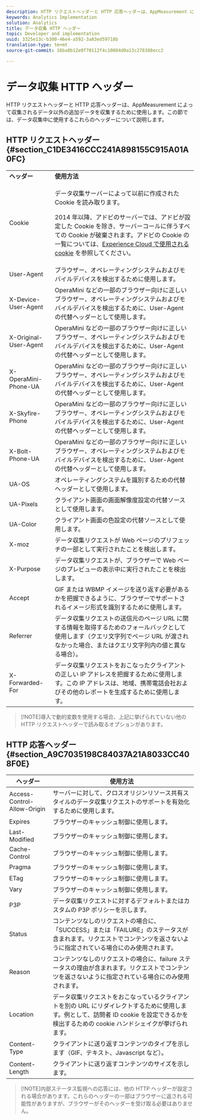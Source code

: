 ```yaml
---
description: HTTP リクエストヘッダーと HTTP 応答ヘッダーは、AppMeasurement によって収集されるデータ以外の追加データを収集するために使用します。この節では、データ収集中に使用するこれらのヘッダーについて説明します。
keywords: Analytics Implementation
solution: Analytics
title: データ収集 HTTP ヘッダー
topic: Developer and implementation
uuid: 3325e13c-b300-46e4-a592-3a83ed59718b
translation-type: tm+mt
source-git-commit: 16ba0b12e0f70112f4c10804d0a13c278388ecc2

---
```



# データ収集 HTTP ヘッダー

HTTP リクエストヘッダーと HTTP 応答ヘッダーは、AppMeasurement によって収集されるデータ以外の追加データを収集するために使用します。この節では、データ収集中に使用するこれらのヘッダーについて説明します。

## HTTP リクエストヘッダー {#section_C1DE3416CCC241A898155C915A01A0FC}

<table id="table_84D1F4B54ABE4423A2EBE840C49D3876"> 
 <tbody> 
  <tr> 
   <td> <b>ヘッダー</b> </td> 
   <td> <b>使用方法</b> </td> 
  </tr> 
  <tr> 
   <td> Cookie </td> 
   <td> <p>データ収集サーバーによって以前に作成された Cookie を読み取ります。 </p> <p> 2014 年以降、アドビのサーバーでは、アドビが設定した Cookie を除き、サーバーコールに伴うすべての Cookie が破棄されます。アドビの Cookie の一覧については、<a href="https://marketing.adobe.com/resources/help/en_US/whitepapers/cookies/">Experience Cloud で使用される cookie</a> を参照してください。 </p> </td> 
  </tr> 
  <tr> 
   <td> User-Agent </td> 
   <td> ブラウザー、オペレーティングシステムおよびモバイルデバイスを検出するために使用します。 </td> 
  </tr> 
  <tr> 
   <td> X-Device-User-Agent </td> 
   <td> OperaMini などの一部のブラウザー向けに正しいブラウザー、オペレーティングシステムおよびモバイルデバイスを検出するために、User-Agent の代替ヘッダーとして使用します。 </td> 
  </tr> 
  <tr> 
   <td> X-Original-User-Agent </td> 
   <td> OperaMini などの一部のブラウザー向けに正しいブラウザー、オペレーティングシステムおよびモバイルデバイスを検出するために、User-Agent の代替ヘッダーとして使用します。 </td> 
  </tr> 
  <tr> 
   <td> X-OperaMini-Phone-UA </td> 
   <td> OperaMini などの一部のブラウザー向けに正しいブラウザー、オペレーティングシステムおよびモバイルデバイスを検出するために、User-Agent の代替ヘッダーとして使用します。 </td> 
  </tr> 
  <tr> 
   <td> X-Skyfire-Phone </td> 
   <td> OperaMini などの一部のブラウザー向けに正しいブラウザー、オペレーティングシステムおよびモバイルデバイスを検出するために、User-Agent の代替ヘッダーとして使用します。 </td> 
  </tr> 
  <tr> 
   <td> X-Bolt-Phone-UA </td> 
   <td> OperaMini などの一部のブラウザー向けに正しいブラウザー、オペレーティングシステムおよびモバイルデバイスを検出するために、User-Agent の代替ヘッダーとして使用します。 </td> 
  </tr> 
  <tr> 
   <td> UA-OS </td> 
   <td> オペレーティングシステムを識別するための代替ヘッダーとして使用します。 </td> 
  </tr> 
  <tr> 
   <td> UA-Pixels </td> 
   <td> クライアント画面の画面解像度設定の代替ソースとして使用します。 </td> 
  </tr> 
  <tr> 
   <td> UA-Color </td> 
   <td> クライアント画面の色設定の代替ソースとして使用します。 </td> 
  </tr> 
  <tr> 
   <td> X-moz </td> 
   <td> データ収集リクエストが Web ページのプリフェッチの一部として実行されたことを検出します。 </td> 
  </tr> 
  <tr> 
   <td> X-Purpose </td> 
   <td> データ収集リクエストが、ブラウザーで Web ページのプレビューの表示中に実行されたことを検出します。 </td> 
  </tr> 
  <tr> 
   <td> Accept </td> 
   <td> GIF または WBMP イメージを送り返す必要があるかを把握できるように、ブラウザーでサポートされるイメージ形式を識別するために使用します。 </td> 
  </tr> 
  <tr> 
   <td> Referrer </td> 
   <td> データ収集リクエストの送信元のページ URL に関する情報を取得するためのフォールバックとして使用します（クエリ文字列でページ URL が渡されなかった場合、またはクエリ文字列内の値と異なる場合）。 </td> 
  </tr> 
  <tr> 
   <td> X-Forwarded-For </td> 
   <td> データ収集リクエストをおこなったクライアントの正しい IP アドレスを把握するために使用します。この IP アドレスは、地域、携帯電話会社およびその他のレポートを生成するために使用します。 </td> 
  </tr> 
 </tbody> 
</table>

> [!NOTE]導入で動的変数を使用する場合、上記に挙げられていない他の HTTP リクエストヘッダーで読み取るオプションがあります。

## HTTP 応答ヘッダー {#section_A9C7035198C84037A21A8033CC408F0E}

| **ヘッダー** | **使用方法** |
|---|---|
| Access-Control-Allow-Origin | サーバーに対して、クロスオリジンリソース共有スタイルのデータ収集リクエストのサポートを有効化するために使用します。 |
| Expires | ブラウザーのキャッシュ制御に使用します。 |
| Last-Modified | ブラウザーのキャッシュ制御に使用します。 |
| Cache-Control | ブラウザーのキャッシュ制御に使用します。 |
| Pragma | ブラウザーのキャッシュ制御に使用します。 |
| ETag | ブラウザーのキャッシュ制御に使用します。 |
| Vary | ブラウザーのキャッシュ制御に使用します。 |
| P3P | データ収集リクエストに対するデフォルトまたはカスタムの P3P ポリシーを示します。 |
| Status | コンテンツなしのリクエストの場合に、「SUCCESS」または「FAILURE」のステータスが含まれます。リクエストでコンテンツを返さないように指定されている場合にのみ使用されます。 |
| Reason | コンテンツなしのリクエストの場合に、failure ステータスの理由が含まれます。リクエストでコンテンツを返さないように指定されている場合にのみ使用されます。 |
| Location | データ収集リクエストをおこなっているクライアントを別の URL にリダイレクトするために使用します。例として、訪問者 ID cookie を設定できるかを検出するための cookie ハンドシェイクが挙げられます。 |
| Content-Type | クライアントに送り返すコンテンツのタイプを示します（GIF、テキスト、Javascript など）。 |
| Content-Length | クライアントに送り返すコンテンツのサイズを示します。 |

> [!NOTE]内部ステータス監視への応答には、他の HTTP ヘッダーが設定される場合があります。これらのヘッダーの一部はブラウザーに返される可能性がありますが、ブラウザーがそのヘッダーを受け取る必要はありません。
